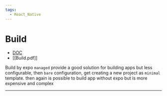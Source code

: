 ```yaml
---
tags:
  - React_Native
---
```


# Build

- [DOC](https://docs.expo.dev/build/introduction/)
- [[Build.pdf]]

Build by expo `managed` provide a good solution for building apps but less configurable, then `bare` configuration, get creating a new project as `minimal` template. then again is possible to build app without expo but is more expensive and complex

---
